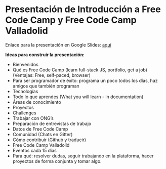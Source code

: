# Presentación de Introducción a Free Code Camp y Free Code Camp Valladolid
Enlace para la presentación en Google Slides: [aquí](https://docs.google.com/presentation/d/1yxtnTeLsnC3jE6XUYauRNuf3GGfCSITVqNf7tVHr6Ic/edit?usp=sharing)

**Ideas para construir la presentación:**
- Bienvenidos
- Qué es Free Code Camp (learn full-stack JS, portfolio, get a job) (Ventajas: Free, self-paced, browser)
- Para ser programador de éxito: programa un poco todos los días, haz amigos que también programan
- Tecnologías
- Todo lo que aprendes (What you will learn - in documentation)
- Áreas de conocimiento
- Proyectos
- Challenges
- Trabajar con ONG’s
- Preparación de entrevistas de trabajo
- Datos de Free Code Camp
- Comunidad (Chats en Gitter)
- Cómo contribuir (Github y traducir)
- Free Code Camp Valladolid
- Eventos cada 15 días
- Para qué: resolver dudas, seguir trabajando en la plataforma, hacer proyectos de forma conjunta y tomar algo.
